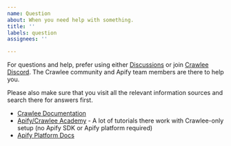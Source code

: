 ```yaml
---	
name: Question	
about: When you need help with something.	
title: ''	
labels: question	
assignees: ''	

---	
```


For questions and help, prefer using either [Discussions](https://github.com/apify/crawlee/discussions) or join [Crawlee Discord](https://discord.gg/jyEM2PRvMU). The Crawlee community and Apify team members are there to help you.

Please also make sure that you visit all the relevant information sources and search there for answers first.

- [Crawlee Documentation](https://crawlee.dev/)
- [Apify/Crawlee Academy](https://stackoverflow.com/tags/apify/) - A lot of tutorials there work with Crawlee-only setup (no Apify SDK or Apify platform required) 
- [Apify Platform Docs](https://docs.apify.com)
